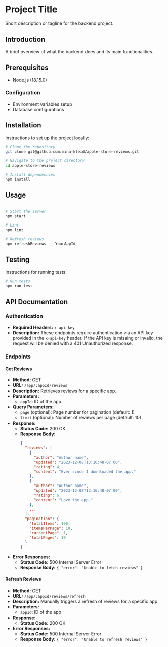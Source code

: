 # Project Title

Short description or tagline for the backend project.

## Introduction

A brief overview of what the backend does and its main functionalities.

## Prerequisites

- Node.js (18.15.0)

### Configuration

- Environment variables setup
- Database configurations

## Installation

Instructions to set up the project locally:

```bash
# Clone the repository
git clone git@github.com:mina-kleid/apple-store-reviews.git

# Navigate to the project directory
cd apple-store-reviews

# Install dependencies
npm install
```

## Usage

```bash

# Start the server
npm start

# Lint
npm lint

# Refresh reviews
npm refreshReviews -- YourAppId
```

## Testing

Instructions for running tests:

```bash
# Run tests
npm run test
```

## API Documentation

### Authentication

- **Required Headers:** `x-api-key`
- **Description:** These endpoints require authentication via an API key provided in the `x-api-key` header. If the API key is missing or invalid, the request will be denied with a 401 Unauthorized response.

### Endpoints

#### Get Reviews

- **Method:** GET
- **URL:** `/app/:appId/reviews`
- **Description:** Retrieves reviews for a specific app.
- **Parameters:**
  - `appId`: ID of the app
- **Query Parameters:**
  - `page` (optional): Page number for pagination (default: 1)
  - `limit` (optional): Number of reviews per page (default: 10)
- **Response:**
  - **Status Code:** 200 OK
  - **Response Body:**
    ```json
    {
      "reviews": [
        {
          "author": "Author name",
          "updated": "2023-12-08T13:16:48-07:00",
          "rating": 4,
          "content": "Ever since I downloaded the app."
        },
        {
          "author": "Author name",
          "updated": "2023-12-08T13:16:48-07:00",
          "rating": 6,
          "content": "Love the app."
        },
        ...
      ],
      "pagination": {
        "totalItems": 100,
        "itemsPerPage": 10,
        "currentPage": 1,
        "totalPages": 10
      }
    }
    ```
- **Error Responses:**
  - **Status Code:** 500 Internal Server Error
  - **Response Body:** `{ "error": "Unable to fetch reviews" }`

#### Refresh Reviews

- **Method:** GET
- **URL:** `/app/:appId/reviews/refresh`
- **Description:** Manually triggers a refresh of reviews for a specific app.
- **Parameters:**
  - `appId`: ID of the app
- **Response:**
  - **Status Code:** 200 OK
- **Error Responses:**
  - **Status Code:** 500 Internal Server Error
  - **Response Body:** `{ "error": "Unable to refresh reviews" }`
